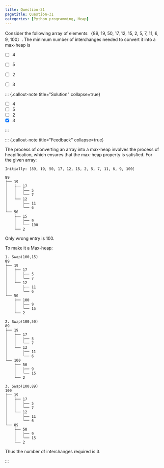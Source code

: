 ```yaml
---
title: Question-31
pagetitle: Question-31
categories: [Python programming, Heap]
---
```


Consider the following array of elements 〈89, 19, 50, 17, 12, 15, 2, 5, 7, 11, 6, 9, 100〉. The minimum number of interchanges needed to convert it into a max-heap is

- [ ] 4
- [ ] 5
- [ ] 2
- [ ] 3


::: {.callout-note title="Solution" collapse=true}

- [ ] 4
- [ ] 5
- [ ] 2
- [x] 3

:::



::: {.callout-note title="Feedback" collapse=true}

The process of converting an array into a max-heap involves the process of heapification, which ensures that the max-heap property is satisfied.
For the given array:
```
Initially: [89, 19, 50, 17, 12, 15, 2, 5, 7, 11, 6, 9, 100]

89
├── 19
│   ├── 17
│   │   ├── 5
│   │   └── 7
│   └── 12
│       ├── 11
│       └── 6
└── 50
    ├── 15
    │   ├── 9
    │   └── 100
    └── 2
```
Only wrong entry is 100.

To make it a Max-heap:
```
1. Swap(100,15)
89
├── 19
│   ├── 17
│   │   ├── 5
│   │   └── 7
│   └── 12
│       ├── 11
│       └── 6
└── 50
    ├── 100
    │   ├── 9
    │   └── 15
    └── 2

2. Swap(100,50)
89
├── 19
│   ├── 17
│   │   ├── 5
│   │   └── 7
│   └── 12
│       ├── 11
│       └── 6
└── 100
    ├── 50
    │   ├── 9
    │   └── 15
    └── 2

3. Swap(100,89)
100
├── 19
│   ├── 17
│   │   ├── 5
│   │   └── 7
│   └── 12
│       ├── 11
│       └── 6
└── 89
    ├── 50
    │   ├── 9
    │   └── 15
    └── 2
```

Thus the number of interchanges required is 3.

:::